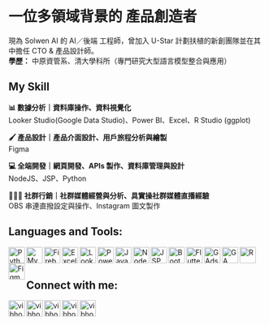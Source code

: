 # 一位多領域背景的 產品創造者
現為 Solwen AI 的 AI／後端 工程師，曾加入 U-Star 計劃扶植的新創團隊並在其中擔任 CTO & 產品設計師。<br />
**學歷：** 中原資管系、清大學科所（專門研究大型語言模型整合與應用）

## My Skill
**📊 數據分析｜資料庫操作、資料視覺化** <br />
  Looker Studio(Google Data Studio)、Power BI、Excel、R Studio (ggplot) <br />
  
**🖌️ 產品設計｜產品介面設計、用戶旅程分析與繪製** <br />
  Figma <br />
  
**💻 全端開發｜網頁開發、APIs 製作、資料庫管理與設計** <br />
  NodeJS、JSP、Python <br />
  
**👨‍👦‍👦 社群行銷｜社群媒體經營與分析、具實操社群媒體直播經驗** <br />
  OBS 串連直撥設定與操作、Instagram 圖文製作 <br />

## Languages and Tools:
<img align="left" alt="Python" width="32px" src="https://tony13382.github.io/assets/imgs/appIcons/pyhon.png" />
<img align="left" alt="MySQL" width="32px" src="https://tony13382.github.io/assets/imgs/appIcons/mysql.png" />
<img align="left" alt="Firebase" width="32px" src="https://tony13382.github.io/assets/imgs/appIcons/firebase.png" />
<img align="left" alt="Excel" width="32px" src="https://tony13382.github.io/assets/imgs/appIcons/excel.png" />
<img align="left" alt="Looker Studio" width="32px" src="https://tony13382.github.io/assets/imgs/appIcons/data_studio.svg" />
<img align="left" alt="Power BI" width="32px" src="https://tony13382.github.io/assets/imgs/appIcons/powerBi.png" />
<img align="left" alt="JavaScript" width="32px" src="https://tony13382.github.io/assets/imgs/appIcons/javascript.png" />
<img align="left" alt="NodeJS" width="32px" src="https://tony13382.github.io/assets/imgs/appIcons/nodejs.png" />
<img align="left" alt="JSP" width="32px" src="https://tony13382.github.io/assets/imgs/appIcons/apacheTomcat.png" />
<img align="left" alt="Bootstrap5" width="32px" src="https://tony13382.github.io/assets/imgs/appIcons/bootstrapV5.png" />
<img align="left" alt="Flutter" width="32px" src="https://tony13382.github.io/assets/imgs/appIcons/flutter.png" />
<img align="left" alt="GAds" width="32px" src="https://tony13382.github.io/assets/imgs/appIcons/googleAds.png" />
<img align="left" alt="GA" width="32px" src="https://tony13382.github.io/assets/imgs/appIcons/googleAnalytics.png" />
<img align="left" alt="R" width="32px" src="https://tony13382.github.io/assets/imgs/appIcons/rStudio.png" />
<img align="left" alt="Figma" width="32px" src="https://tony13382.github.io/assets/imgs/appIcons/figma.png" />

<br />
<br />

## Connect with me:

[<img align="left" alt="vibhorchaudhary | LinkedIn" width="32px" src="https://tony13382.github.io/assets/imgs/mailIconPack/linkedinCircle.svg" />](https://www.linkedin.com/in/liang-chin-lu)

[<img align="left" alt="vibhorchaudhary | Facebook" width="32px" src="https://tony13382.github.io/assets/imgs/mailIconPack/facebookCircle.svg" />](https://www.facebook.com/tony13382/)

[<img align="left" alt="vibhorchaudhary | Instagram" width="32px" src="https://tony13382.github.io/assets/imgs/mailIconPack/instagramCircle.svg" />](https://www.instagram.com/liang_chin_ml/)

[<img align="left" alt="vibhorchaudhary | Mail" width="32px" src="https://tony13382.github.io/assets/imgs/mailIconPack/mailtoCircle.svg" />](mailto://liangchinlu@gmail.com)

[<img align="left" alt="vibhorchaudhary | Website" width="32px" src="https://tony13382.github.io/assets/imgs/mailIconPack/website.svg" />](https://tony13382.github.io)

<br />
